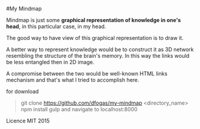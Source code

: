#My Mindmap

Mindmap is just some **graphical representation of knowledge in one's head**, in
this particular case, in my head.

The good way to have view of this graphical representation is to draw it.

A better way to represent knowledge would be to construct it as 3D network
resembling the structure of the brain's memory. In this way the links would be
less entangled then in 2D image.

A compromise between the two would be well-known HTML links mechanism and
that's what I tried to accomplish here.

for download
> git clone https://github.com/dfogas/my-mindmap <directory_name>
> npm install
> gulp
> and navigate to localhost:8000

Licence MIT 2015
